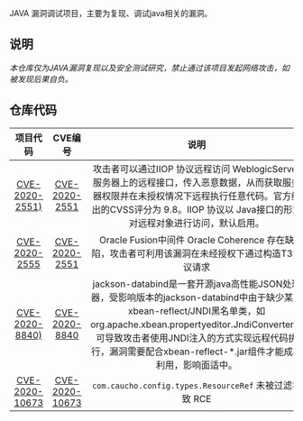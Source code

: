 JAVA 漏洞调试项目，主要为复现、调试java相关的漏洞。

## 说明

*本仓库仅为JAVA漏洞复现以及安全测试研究，禁止通过该项目发起网络攻击，如被发现后果自负。*

## 仓库代码

| 项目代码 | CVE编号  | 说明 |
|:-------:|:------:|:----:|
|[CVE-2020-2551)](./cve-2020-2551)|[CVE-2020-2551](https://www.oracle.com/security-alerts/cpujan2020.html)|攻击者可以通过IIOP 协议远程访问 WeblogicServer服务器上的远程接口，传入恶意数据，从而获取服务器权限并在未授权情况下远程执行任意代码。官方给出的CVSS评分为 9.8。IIOP 协议以 Java接口的形式对远程对象进行访问，默认启用。|
|[CVE-2020-2555](./CVE-2020-2555)|[CVE-2020-2551](https://www.oracle.com/security-alerts/cpujan2020.html)|Oracle Fusion中间件 Oracle Coherence 存在缺陷，攻击者可利用该漏洞在未经授权下通过构造T3协议请求|
|[CVE-2020-8840)](./CVE-2020-8840)|[CVE-2020-8840](https://nvd.nist.gov/vuln/detail/CVE-2020-8840)|jackson-databind是一套开源java高性能JSON处理器，受影响版本的jackson-databind中由于缺少某些xbean-reflect/JNDI黑名单类，如org.apache.xbean.propertyeditor.JndiConverter，可导致攻击者使用JNDI注入的方式实现远程代码执行，漏洞需要配合xbean-reflect-*.jar组件才能成功利用，影响面适中。|
|[CVE-2020-10673](./CVE-2020-10673)|[CVE-2020-10673](https://cve.mitre.org/cgi-bin/cvename.cgi?name=CVE-2020-10673)|`com.caucho.config.types.ResourceRef` 未被过滤导致 RCE |
